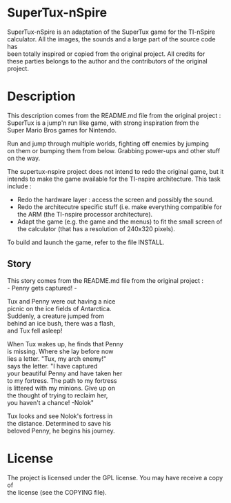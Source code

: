SuperTux-nSpire
===============

SuperTux-nSpire is an adaptation of the SuperTux game for the TI-nSpire  
calculator. All the images, the sounds and a large part of the source code has  
been totally inspired or copied from the original project. All credits for  
these parties belongs to the author and the contributors of the original  
project. 


Description
===========

This description comes from the README.md file from the original project :  
   SuperTux is a jump'n run like game, with strong inspiration from the  
   Super Mario Bros games for Nintendo.  

   Run and jump through multiple worlds, fighting off enemies by jumping  
   on them or bumping them from below.  Grabbing power-ups and other stuff  
   on the way.

The supertux-nspire project does not intend to redo the original game, but it  
intends to make the game available for the TI-nspire architecture. This task  
include :
   * Redo the hardware layer : access the screen and possibly the sound.  
   * Redo the architecutre specific stuff (i.e. make everything compatible for  
     the ARM (the TI-nspire processor architecture).  
   * Adapt the game (e.g. the game and the menus) to fit the small screen of  
     the calculator (that has a resolution of 240x320 pixels).  

To build and launch the game, refer to the file INSTALL.  

Story
-----

This story comes from the README.md file from the original project :  
       - Penny gets captured! -  

   Tux and Penny were out having a nice  
   picnic on the ice fields of Antarctica.  
   Suddenly, a creature jumped from  
   behind an ice bush, there was a flash,  
   and Tux fell asleep!  

   When Tux wakes up, he finds that Penny  
   is missing. Where she lay before now  
   lies a letter. "Tux, my arch enemy!"  
   says the letter. "I have captured  
   your beautiful Penny and have taken her  
   to my fortress. The path to my fortress  
   is littered with my minions. Give up on  
   the thought of trying to reclaim her,  
   you haven't a chance! -Nolok"  

   Tux looks and see Nolok's fortress in  
   the distance. Determined to save his  
   beloved Penny, he begins his journey.  


License
=======

The project is licensed under the GPL license. You may have receive a copy of  
the license (see the COPYING file).
